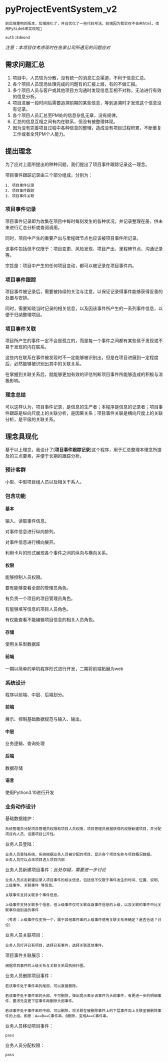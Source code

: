 # pyProjectEventSystem_v2
    
    前后端重构的版本，后端简化了，并且优化了一些代码写法，前端因为我实在不会用html，改用PySide6来实现啦🤣

    auth:Edmond

*注意：本项目仅考虑现时在各家公司所遇见的问题应对*

## 需求问题汇总

1. 项目中，人员较为分散，没有统一的消息汇总渠道，不利于信息汇总。
2. 各个项目人员现场处理完成的问题有的汇报上层，有的不做汇报。
3. 多个项目人员与客户或其他项目方沟通时发现信息互相不对称，无法进行有效的信息分析。
4. 项目进展一段时间后需要追溯前期的某些信息，等到追溯时才发现这个信息没有记录。
5. 各个项目人员汇总至PM处的信息杂乱无章，没有规律。
6. 汇总的信息互相之间有内在联系，但没有被整理体现。
7. 因为没有完善项目过程中各种信息的整理，造成没有项目过程积累，不断重复工作或者全凭PM个人能力。

## 提出理念

为了应对上面所提出的种种问题，我们提出了项目事件跟踪记录这一理念。

项目事件跟踪记录由三个部分组成，分别为：

    1. 项目事件记录
    2. 项目事件跟踪
    3. 项目事件关联

### 项目事件记录

项目事件记录即为收集在项目中每时每刻发生的各种状况，并记录整理在册，供未来进行汇总分析或查阅调用。

同时，项目中产生的重要产出与里程碑节点也应该被项目事件所记录。

该事件包括但不仅限于：项目变更、风险发现、项目产出、里程碑节点、沟通记录等。

宗旨是：项目中产生的任何项目变动，都可以被记录在项目事件内。

### 项目事件跟踪

项目事件被记录后，需要被持续的关注与注意，以保证记录得事件能够获得妥善的处置与安排。

同时，需要知晓当时记录的相关信息，以及因该事件所产生的一系列事件信息，以便于归纳整理项目。

### 项目事件关联

项目所产生的事件一定不会是孤立的，而是每一个事件之间都有某些易于发现或不易于发现的内在联系。

这些内在联系在事件被发现时不一定能够被识别出，但是在项目进展到一定程度后，必然能够被识别出其中的关联关系。

在掌握到关联关系后，就能够更加有效的评估判断项目事件所能够造成的积极与消极影响。

### 理念总结

可以这样认为，项目事件记录，是信息的生产者；本程序是信息的记录者；项目事件跟踪是纵向尺度上的关联分析，是因果关系；项目事件关联是横向尺度上的关联分析，是平级的关联关系。

## 理念具现化

基于以上理念，我设计了[**项目事件跟踪记录**]这个程序，用于汇总整理本理念所提及的三点要素，并便于长期的跟踪分析。

### 预计客群

小型、中型项目组人员以及相关干系人。

### 包含功能

#### 基本

输入、读取事件信息。

对事件信息进行纵向排列。

对事件信息进行横向展开。

利用卡片的形式展现各个事件之间的纵向与横向关系。

#### 权限

能够控制人员权限。

要有能够查看全部的管理员角色。

有负责一个项目的项目管理员角色。

有能够填写信息的项目人员角色。

有仅能查看不能编辑项目信息的相关人员角色。

#### 存储

使用关系型数据库

#### 前端

一期以简单的单机程序形式进行开发，二期将前端拓展为web

### 系统设计

程序以前端、中层、后端划分。

#### 前端

展示、控制基础数据规范与输入、输出。

#### 中层

业务逻辑、查询处理

#### 后端

数据存储

#### 语言

使用Python3.10进行开发

### 业务动作设计

基础数据维护：

    系统管理员分配项目管理员权限和项目人员权限，项目管理员根据获得的权限新建项目，并分配项目内人员，设置项目公开性。

业务人员登陆：

    业务人员登陆系统，系统根据业务人员被分配的项目，显示各个项目名称与项目概况数据。
    业务人员可以点击项目进入项目内部

业务人员新建项目事件：*此处存疑，需要进一步讨论*

    业务人员点击新建后录入项目事件的相关信息，包括但不仅限于事件发生的时间、位置、说明、上级事件、关联事件 等信息。

    关联事件支持关联多个事件信息。

    上级事件支持关联多个信息，但上级事件仅可关联自身事件信息的上级，以及关联的事件中比关联事件级别高的事件

    （考虑：上级事件仅支持一个，属于其他事件串的上级事件使用关联关系来确定？是否合适？讨论）

业务人员关联项目：

    业务人员打开已有项目，选择已有事件，选择关联其他事件。

项目事件关联展示：

    根据项目事件的上级关系与关联关系回执拓扑图。

业务人员删除项目事件：

    若该事件处于事件串的尾部，可以直接删除。

    若该事件处于事件串的头部，不可删除，弹出提示表示该事件为头部事件，有更进一步的明细事件，要求先变更下层事件再删除头部事件。

    若该事件处于事件串的中部，可以删除，将关联在被删除事件上的下层事件向上关联至被删除事件的上级。即原：A==B==C事件串，B删除，变成A==C事件串。

业务人员移动项目事件：

    pass

业务人员分配权限：

    pass